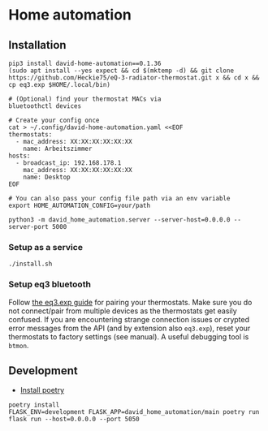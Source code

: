 # Home automation

## Installation
```shell
pip3 install david-home-automation==0.1.36
(sudo apt install --yes expect && cd $(mktemp -d) && git clone https://github.com/Heckie75/eQ-3-radiator-thermostat.git x && cd x && cp eq3.exp $HOME/.local/bin)

# (Optional) find your thermostat MACs via
bluetoothctl devices

# Create your config once 
cat > ~/.config/david-home-automation.yaml <<EOF
thermostats:
  - mac_address: XX:XX:XX:XX:XX:XX
    name: Arbeitszimmer
hosts:
  - broadcast_ip: 192.168.178.1
    mac_address: XX:XX:XX:XX:XX:XX
    name: Desktop
EOF

# You can also pass your config file path via an env variable
export HOME_AUTOMATION_CONFIG=your/path

python3 -m david_home_automation.server --server-host=0.0.0.0 --server-port 5000
```
### Setup as a service

```shell
./install.sh
```

### Setup eq3 bluetooth

Follow [the eq3.exp guide](https://github.com/Heckie75/eQ-3-radiator-thermostat#3-pair-bluetooth) for pairing your thermostats.
Make sure you do not connect/pair from multiple devices as the thermostats get easily confused.
If you are encountering strange connection issues or crypted error messages from the API (and by extension also `eq3.exp`), reset your thermostats to factory settings (see manual).
A useful debugging tool is `btmon`.

## Development

- [Install poetry](https://python-poetry.org/docs/#osx--linux--bashonwindows-install-instructions)

```
poetry install
FLASK_ENV=development FLASK_APP=david_home_automation/main poetry run flask run --host=0.0.0.0 --port 5050
```
